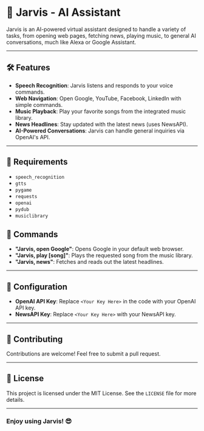 # 🤖 Jarvis - AI Assistant

Jarvis is an AI-powered virtual assistant designed to handle a variety of tasks, from opening web pages, fetching news, playing music, to general AI conversations, much like Alexa or Google Assistant.

---

## 🛠 Features

- **Speech Recognition**: Jarvis listens and responds to your voice commands.
- **Web Navigation**: Open Google, YouTube, Facebook, LinkedIn with simple commands.
- **Music Playback**: Play your favorite songs from the integrated music library.
- **News Headlines**: Stay updated with the latest news (uses NewsAPI).
- **AI-Powered Conversations**: Jarvis can handle general inquiries via OpenAI's API.

---

## 🧰 Requirements

- `speech_recognition`
- `gtts`
- `pygame`
- `requests`
- `openai`
- `pydub`
- `musiclibrary`

## 🎤 Commands

- **"Jarvis, open Google"**: Opens Google in your default web browser.
- **"Jarvis, play [song]"**: Plays the requested song from the music library.
- **"Jarvis, news"**: Fetches and reads out the latest headlines.

---

## 🔧 Configuration

- **OpenAI API Key**: Replace `<Your Key Here>` in the code with your OpenAI API key.
- **NewsAPI Key**: Replace `<Your Key Here>` with your NewsAPI key.

---

## 🤝 Contributing

Contributions are welcome! Feel free to submit a pull request.

---

## 📜 License

This project is licensed under the MIT License. See the `LICENSE` file for more details.

---

### Enjoy using Jarvis! 😎
